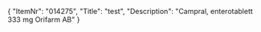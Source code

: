 {
  "ItemNr": "014275",
  "Title": "test",
  "Description": "Campral, enterotablett 333 mg Orifarm AB"
}